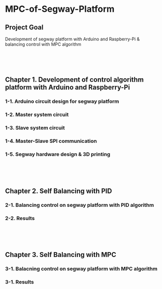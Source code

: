 # MPC-of-Segway-Platform

## Project Goal
Development of segway platform with Arduino and Raspberry-Pi & balancing control with MPC algorithm

<br/><br/><br/>

## Chapter 1. Development of control algorithm platform with Arduino and Raspberry-Pi
### 1-1. Arduino circuit design for segway platform

### 1-2. Master system circuit

### 1-3. Slave system circuit

### 1-4. Master-Slave SPI communication

### 1-5. Segway hardware design & 3D printing

<br/><br/><br/>
## Chapter 2. Self Balancing with PID
### 2-1. Balancing control on segway platform with PID algorithm

### 2-2. Results

<br/><br/><br/>
## Chapter 3. Self Balancing with MPC
### 3-1. Balacning control on segway platform with MPC algorithm

### 3-1. Results

